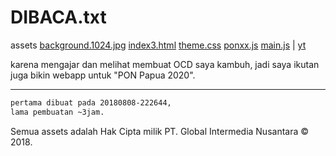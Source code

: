 # DIBACA.txt

assets
[background.1024.jpg](background.1024.jpg)
[index3.html](index3.html)
[theme.css](theme.css)
[ponxx.js](ponxx.js)
[main.js](main.js)
| [yt](https://youtu.be/KRKzlLEQbCg)

karena mengajar dan melihat membuat OCD saya kambuh,
jadi saya ikutan juga bikin webapp untuk "PON Papua 2020".

---

```txt
pertama dibuat pada 20180808-222644,
lama pembuatan ~3jam.
```

Semua assets adalah
Hak Cipta milik PT. Global Intermedia Nusantara &copy; 2018.
